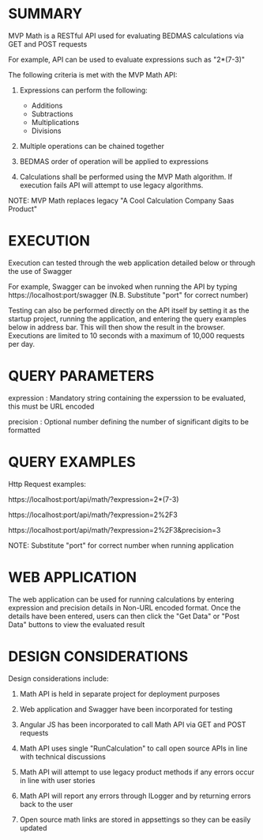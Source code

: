SUMMARY
=======

MVP Math is a RESTful API used for evaluating BEDMAS calculations via GET and POST requests

For example, API can be used to evaluate expressions such as "2*(7-3)"

The following criteria is met with the MVP Math API:

1. Expressions can perform the following:

   * Additions
   * Subtractions
   * Multiplications
   * Divisions

2. Multiple operations can be chained together

3. BEDMAS order of operation will be applied to expressions

4. Calculations shall be performed using the MVP Math algorithm.
   If execution fails API will attempt to use legacy algorithms.

NOTE: MVP Math replaces legacy "A Cool Calculation Company Saas Product"


EXECUTION
=========

Execution can tested through the web application detailed below or through the use of Swagger

For example, Swagger can be invoked when running the API by typing https://localhost:port/swagger (N.B. Substitute "port" for correct number)

Testing can also be performed directly on the API itself by setting it as the startup project, running the application, and entering the query examples below in address bar. This will then show the result in the browser. Executions are limited to 10 seconds with a maximum of 10,000 requests per day.


QUERY PARAMETERS
================

expression : Mandatory string containing the experssion to be evaluated, this must be URL encoded

precision  : Optional number defining the number of significant digits to be formatted



QUERY EXAMPLES
==============

Http Request examples:

https://localhost:port/api/math/?expression=2*(7-3)
  
https://localhost:port/api/math/?expression=2%2F3

https://localhost:port/api/math/?expression=2%2F3&precision=3

NOTE: Substitute "port" for correct number when running application


WEB APPLICATION
===============

The web application can be used for running calculations by entering expression and precision details in Non-URL encoded format. Once the details have been entered, users can then click the "Get Data" or "Post Data" buttons to view the evaluated result



DESIGN CONSIDERATIONS
=====================

Design considerations include:

1. Math API is held in separate project for deployment purposes

2. Web application and Swagger have been incorporated for testing

3. Angular JS has been incorporated to call Math API via GET and POST requests

4. Math API uses single "RunCalculation" to call open source APIs in line with technical discussions

5. Math API will attempt to use legacy product methods if any errors occur in line with user stories

6. Math API will report any errors through ILogger and by returning errors back to the user

7. Open source math links are stored in appsettings so they can be easily updated
